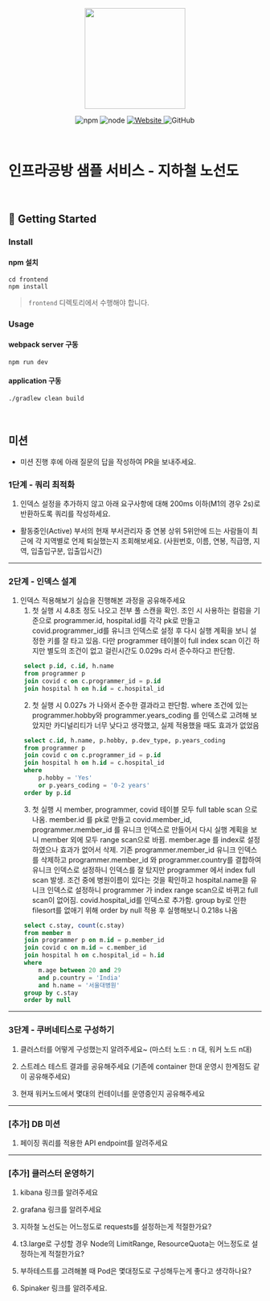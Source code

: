 <p align="center">
    <img width="200px;" src="https://raw.githubusercontent.com/woowacourse/atdd-subway-admin-frontend/master/images/main_logo.png"/>
</p>
<p align="center">
  <img alt="npm" src="https://img.shields.io/badge/npm-%3E%3D%205.5.0-blue">
  <img alt="node" src="https://img.shields.io/badge/node-%3E%3D%209.3.0-blue">
  <a href="https://edu.nextstep.camp/c/R89PYi5H" alt="nextstep atdd">
    <img alt="Website" src="https://img.shields.io/website?url=https%3A%2F%2Fedu.nextstep.camp%2Fc%2FR89PYi5H">
  </a>
  <img alt="GitHub" src="https://img.shields.io/github/license/next-step/atdd-subway-service">
</p>

<br>

# 인프라공방 샘플 서비스 - 지하철 노선도

<br>

## 🚀 Getting Started

### Install
#### npm 설치
```
cd frontend
npm install
```
> `frontend` 디렉토리에서 수행해야 합니다.

### Usage
#### webpack server 구동
```
npm run dev
```
#### application 구동
```
./gradlew clean build
```
<br>

## 미션

* 미션 진행 후에 아래 질문의 답을 작성하여 PR을 보내주세요.

### 1단계 - 쿼리 최적화

1. 인덱스 설정을 추가하지 않고 아래 요구사항에 대해 200ms 이하(M1의 경우 2s)로 반환하도록 쿼리를 작성하세요.

- 활동중인(Active) 부서의 현재 부서관리자 중 연봉 상위 5위안에 드는 사람들이 최근에 각 지역별로 언제 퇴실했는지 조회해보세요. (사원번호, 이름, 연봉, 직급명, 지역, 입출입구분, 입출입시간)

---

### 2단계 - 인덱스 설계

1. 인덱스 적용해보기 실습을 진행해본 과정을 공유해주세요
   1. 첫 실행 시 4.8초 정도 나오고 전부 풀 스캔을 확인.
   조인 시 사용하는 컬럼을 기준으로 programmer.id, hospital.id를 각각 pk로 만들고 covid.programmer_id를 유니크 인덱스로 설정 후 다시 실행 계획을 보니 설정한 키를 잘 타고 있음.
   다만 programmer 테이블이 full index scan 이긴 하지만 별도의 조건이 없고 걸린시간도 0.029s 라서 준수하다고 판단함.
   ```sql
    select p.id, c.id, h.name
    from programmer p
    join covid c on c.programmer_id = p.id
    join hospital h on h.id = c.hospital_id
   ```
   2. 첫 실행 시 0.027s 가 나와서 준수한 결과라고 판단함. where 조건에 있는 programmer.hobby와 programmer.years_coding 를 인덱스로 고려해 보았지만
   카디널리티가 너무 낮다고 생각했고, 실제 적용했을 때도 효과가 없었음
   ```sql
    select c.id, h.name, p.hobby, p.dev_type, p.years_coding
    from programmer p
    join covid c on c.programmer_id = p.id
    join hospital h on h.id = c.hospital_id
    where
        p.hobby = 'Yes'
        or p.years_coding = '0-2 years'
    order by p.id
   ```
   3. 첫 실행 시 member, programmer, covid 테이블 모두 full table scan 으로 나옴.
   member.id 를 pk로 만들고 covid.member_id, programmer.member_id 를 유니크 인덱스로 만들어서 다시 실행 계획을 보니 member 외에 모두 range scan으로 바뀜.
   member.age 를 index로 설정하였으나 효과가 없어서 삭제.
   기존 programmer.member_id 유니크 인덱스를 삭제하고 programmer.member_id 와 programmer.country를 결합하여 유니크 인덱스로 설정하니 인덱스를 잘 탔지만 programmer 에서 index full scan 발생.
   조건 중에 병원이름이 있다는 것을 확인하고 hospital.name을 유니크 인덱스로 설정하니 programmer 가 index range scan으로 바뀌고 full scan이 없어짐.
   covid.hospital_id를 인덱스로 추가함.
   group by로 인한 filesort를 없애기 위해 order by null 적용 후 실행해보니 0.218s 나옴
   ```sql
    select c.stay, count(c.stay)
    from member m
    join programmer p on m.id = p.member_id
    join covid c on m.id = c.member_id
    join hospital h on c.hospital_id = h.id
    where
        m.age between 20 and 29
        and p.country = 'India'
        and h.name = '서울대병원'
    group by c.stay
    order by null
   ```
---



### 3단계 - 쿠버네티스로 구성하기
1. 클러스터를 어떻게 구성했는지 알려주세요~ (마스터 노드 : n 대, 워커 노드 n대)

2. 스트레스 테스트 결과를 공유해주세요 (기존에 container 한대 운영시 한계점도 같이 공유해주세요)

3. 현재 워커노드에서 몇대의 컨테이너를 운영중인지 공유해주세요

---

### [추가] DB 미션

1. 페이징 쿼리를 적용한 API endpoint를 알려주세요

---


### [추가] 클러스터 운영하기
1. kibana 링크를 알려주세요

2. grafana 링크를 알려주세요

3. 지하철 노선도는 어느정도로 requests를 설정하는게 적절한가요?

4. t3.large로 구성할 경우 Node의 LimitRange, ResourceQuota는 어느정도로 설정하는게 적절한가요?

5. 부하테스트를 고려해볼 때 Pod은 몇대정도로 구성해두는게 좋다고 생각하나요?

6. Spinaker 링크를 알려주세요.
